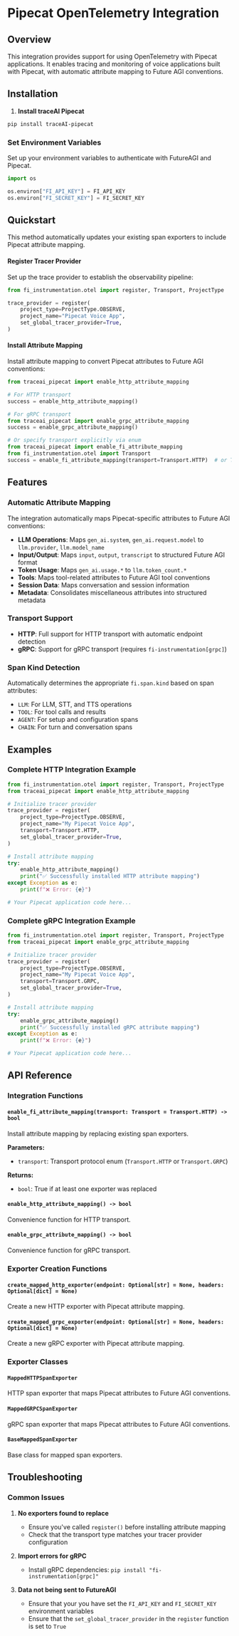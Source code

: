 # Pipecat OpenTelemetry Integration

## Overview
This integration provides support for using OpenTelemetry with Pipecat applications. It enables tracing and monitoring of voice applications built with Pipecat, with automatic attribute mapping to Future AGI conventions.

## Installation

1. **Install traceAI Pipecat**

```bash
pip install traceAI-pipecat
```

### Set Environment Variables
Set up your environment variables to authenticate with FutureAGI and Pipecat.

```python
import os

os.environ["FI_API_KEY"] = FI_API_KEY
os.environ["FI_SECRET_KEY"] = FI_SECRET_KEY
```

## Quickstart

This method automatically updates your existing span exporters to include Pipecat attribute mapping.

#### Register Tracer Provider
Set up the trace provider to establish the observability pipeline:

```python
from fi_instrumentation.otel import register, Transport, ProjectType

trace_provider = register(
    project_type=ProjectType.OBSERVE,
    project_name="Pipecat Voice App",
    set_global_tracer_provider=True,
)
```

#### Install Attribute Mapping
Install attribute mapping to convert Pipecat attributes to Future AGI conventions:

```python
from traceai_pipecat import enable_http_attribute_mapping

# For HTTP transport
success = enable_http_attribute_mapping()

# For gRPC transport
from traceai_pipecat import enable_grpc_attribute_mapping
success = enable_grpc_attribute_mapping()

# Or specify transport explicitly via enum
from traceai_pipecat import enable_fi_attribute_mapping
from fi_instrumentation.otel import Transport
success = enable_fi_attribute_mapping(transport=Transport.HTTP)  # or Transport.GRPC
```

## Features

### Automatic Attribute Mapping
The integration automatically maps Pipecat-specific attributes to Future AGI conventions:

- **LLM Operations**: Maps `gen_ai.system`, `gen_ai.request.model` to `llm.provider`, `llm.model_name`
- **Input/Output**: Maps `input`, `output`, `transcript` to structured Future AGI format
- **Token Usage**: Maps `gen_ai.usage.*` to `llm.token_count.*`
- **Tools**: Maps tool-related attributes to Future AGI tool conventions
- **Session Data**: Maps conversation and session information
- **Metadata**: Consolidates miscellaneous attributes into structured metadata

### Transport Support
- **HTTP**: Full support for HTTP transport with automatic endpoint detection
- **gRPC**: Support for gRPC transport (requires `fi-instrumentation[grpc]`)

### Span Kind Detection
Automatically determines the appropriate `fi.span.kind` based on span attributes:
- `LLM`: For LLM, STT, and TTS operations
- `TOOL`: For tool calls and results
- `AGENT`: For setup and configuration spans
- `CHAIN`: For turn and conversation spans

## Examples

### Complete HTTP Integration Example

```python
from fi_instrumentation.otel import register, Transport, ProjectType
from traceai_pipecat import enable_http_attribute_mapping

# Initialize tracer provider
trace_provider = register(
    project_type=ProjectType.OBSERVE,
    project_name="My Pipecat Voice App",
    transport=Transport.HTTP,
    set_global_tracer_provider=True,
)

# Install attribute mapping
try:
    enable_http_attribute_mapping()
    print("✅ Successfully installed HTTP attribute mapping")
except Exception as e:
    print(f"❌ Error: {e}")

# Your Pipecat application code here...
```

### Complete gRPC Integration Example

```python
from fi_instrumentation.otel import register, Transport, ProjectType
from traceai_pipecat import enable_grpc_attribute_mapping

# Initialize tracer provider
trace_provider = register(
    project_type=ProjectType.OBSERVE,
    project_name="My Pipecat Voice App",
    transport=Transport.GRPC,
    set_global_tracer_provider=True,
)

# Install attribute mapping
try:
    enable_grpc_attribute_mapping()
    print("✅ Successfully installed gRPC attribute mapping")
except Exception as e:
    print(f"❌ Error: {e}")

# Your Pipecat application code here...
```

## API Reference

### Integration Functions

#### `enable_fi_attribute_mapping(transport: Transport = Transport.HTTP) -> bool`
Install attribute mapping by replacing existing span exporters.

**Parameters:**
- `transport`: Transport protocol enum (`Transport.HTTP` or `Transport.GRPC`)

**Returns:**
- `bool`: True if at least one exporter was replaced

#### `enable_http_attribute_mapping() -> bool`
Convenience function for HTTP transport.

#### `enable_grpc_attribute_mapping() -> bool`
Convenience function for gRPC transport.

### Exporter Creation Functions

#### `create_mapped_http_exporter(endpoint: Optional[str] = None, headers: Optional[dict] = None)`
Create a new HTTP exporter with Pipecat attribute mapping.

#### `create_mapped_grpc_exporter(endpoint: Optional[str] = None, headers: Optional[dict] = None)`
Create a new gRPC exporter with Pipecat attribute mapping.

### Exporter Classes

#### `MappedHTTPSpanExporter`
HTTP span exporter that maps Pipecat attributes to Future AGI conventions.

#### `MappedGRPCSpanExporter`
gRPC span exporter that maps Pipecat attributes to Future AGI conventions.

#### `BaseMappedSpanExporter`
Base class for mapped span exporters.


## Troubleshooting

### Common Issues

1. **No exporters found to replace**
   - Ensure you've called `register()` before installing attribute mapping
   - Check that the transport type matches your tracer provider configuration

2. **Import errors for gRPC**
   - Install gRPC dependencies: `pip install "fi-instrumentation[grpc]"`

3. **Data not being sent to FutureAGI**
   - Ensure that your you have set the `FI_API_KEY` and `FI_SECRET_KEY` environment variables
   - Ensure that the `set_global_tracer_provider`  in the `register` function is set to `True`
